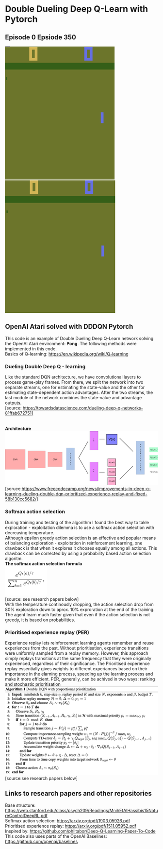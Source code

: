 # Double Dueling Deep Q-Learn with Pytorch

## Episode 0                                                Epsiode 350
![](gifs/Episode_0.gif) ![](gifs/Episode_350.gif)

## OpenAI Atari solved with DDDQN Pytorch
This code is an example of Double Dueling Deep Q-Learn network solving the OpenAI Atari environment: **Pong**. The following methods were implemented in this code. <br/>
Basics of Q-learning: https://en.wikipedia.org/wiki/Q-learning <br/>

### Dueling Double Deep Q - learning
Like the standard DQN architecture, we have convolutional layers to process game-play frames. From there, we split the network into two separate streams, one for estimating the state-value and the other for estimating state-dependent action advantages. After the two streams, the last module of the network combines the state-value and advantage outputs.<br/> [source: https://towardsdatascience.com/dueling-deep-q-networks-81ffab672751] <br/>
<br/>
<br/>
**Architecture**<br/>
![](gifs/DDDQN.png)<br/>
[soruce:https://www.freecodecamp.org/news/improvements-in-deep-q-learning-dueling-double-dqn-prioritized-experience-replay-and-fixed-58b130cc5682/]

### Softmax action selection
During training and testing of the algorithm I found the best way to takle exploration - exploitation dilemma is to use a softmax action selection with decreasing temperature.<br/>
Although epsilon greedy action selection is an effective and popular means of balancing exploration - exploitation in reinforcement learning, one drawback is that when it explores it chooses equally among all actions. This drawback can be corrected by using a probability based action selection algoritm.<br/>
**The softmax action selection formula**<br/>
![](gifs/softmax.png)<br/>
[source: see research papers below]<br/>
With the temperature continously dropping, the action selection drop from 80% exploration down to aprox. 10% exproration at the end of the training. The agent learn much faster given that even if the action selection is not greedy, it is based on probabilities.

### Prioritised experience replay (PER)
Experience replay lets reinforcement learning agents remember and reuse experiences from the past. Without prioritisation, experience transitions were uniformly sampled from a replay memory. However, this approach simply replays transitions at the same frequency that they were originally experienced, regardless of their significance. The Prioritised experience replay essentially gives weights to different experiances based on their importance in the elarning process, speeding up the learning process and make it more efficient. PER, generally, can be achived in two ways: ranking and stochastic prioritisation <br/>
![](gifs/PER.png)<br/>
[source:see research papers below]

## Links to research papers and other repositories
Base structure: https://web.stanford.edu/class/psych209/Readings/MnihEtAlHassibis15NatureControlDeepRL.pdf <br/>
Softmax action selection: https://arxiv.org/pdf/1903.05926.pdf <br/>
Prioritised experience replay: https://arxiv.org/pdf/1511.05952.pdf <br/>
Inspired by: https://github.com/philtabor/Deep-Q-Learning-Paper-To-Code <br/>
This code also uses parts of the OpenAI Baselines: https://github.com/openai/baselines <br/>
